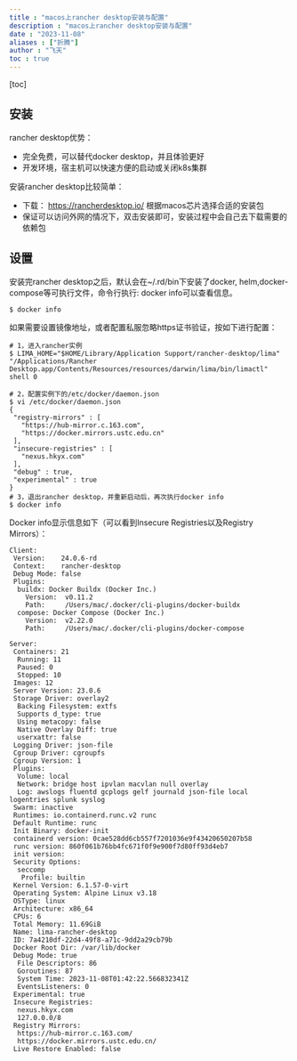 ```yaml
---
title : "macos上rancher desktop安装与配置"
description : "macos上rancher desktop安装与配置"
date : "2023-11-08"
aliases : ["折腾"]
author : "飞天"
toc : true
---
```


[toc]

## 安装

rancher desktop优势：

- 完全免费，可以替代docker desktop，并且体验更好
- 开发环境，宿主机可以快速方便的启动或关闭k8s集群

安装rancher desktop比较简单：

- 下载： https://rancherdesktop.io/ 根据macos芯片选择合适的安装包
- 保证可以访问外网的情况下，双击安装即可，安装过程中会自己去下载需要的依赖包



## 设置

安装完rancher desktop之后，默认会在~/.rd/bin下安装了docker, helm,docker-compose等可执行文件，命令行执行: docker info可以查看信息。

```shell
$ docker info
```

如果需要设置镜像地址，或者配置私服忽略https证书验证，按如下进行配置：

```shell
# 1，进入rancher实例
$ LIMA_HOME="$HOME/Library/Application Support/rancher-desktop/lima" "/Applications/Rancher Desktop.app/Contents/Resources/resources/darwin/lima/bin/limactl" shell 0

# 2，配置实例下的/etc/docker/daemon.json
$ vi /etc/docker/daemon.json
{
 "registry-mirrors" : [
   "https://hub-mirror.c.163.com",
   "https://docker.mirrors.ustc.edu.cn"
 ],
 "insecure-registries" : [
   "nexus.hkyx.com"
 ],
 "debug" : true,
 "experimental" : true
}
# 3，退出rancher desktop，并重新启动后，再次执行docker info
$ docker info
```

Docker info显示信息如下（可以看到Insecure Registries以及Registry Mirrors）：

```
Client:
 Version:    24.0.6-rd
 Context:    rancher-desktop
 Debug Mode: false
 Plugins:
  buildx: Docker Buildx (Docker Inc.)
    Version:  v0.11.2
    Path:     /Users/mac/.docker/cli-plugins/docker-buildx
  compose: Docker Compose (Docker Inc.)
    Version:  v2.22.0
    Path:     /Users/mac/.docker/cli-plugins/docker-compose

Server:
 Containers: 21
  Running: 11
  Paused: 0
  Stopped: 10
 Images: 12
 Server Version: 23.0.6
 Storage Driver: overlay2
  Backing Filesystem: extfs
  Supports d_type: true
  Using metacopy: false
  Native Overlay Diff: true
  userxattr: false
 Logging Driver: json-file
 Cgroup Driver: cgroupfs
 Cgroup Version: 1
 Plugins:
  Volume: local
  Network: bridge host ipvlan macvlan null overlay
  Log: awslogs fluentd gcplogs gelf journald json-file local logentries splunk syslog
 Swarm: inactive
 Runtimes: io.containerd.runc.v2 runc
 Default Runtime: runc
 Init Binary: docker-init
 containerd version: 0cae528dd6cb557f7201036e9f43420650207b58
 runc version: 860f061b76bb4fc671f0f9e900f7d80ff93d4eb7
 init version: 
 Security Options:
  seccomp
   Profile: builtin
 Kernel Version: 6.1.57-0-virt
 Operating System: Alpine Linux v3.18
 OSType: linux
 Architecture: x86_64
 CPUs: 6
 Total Memory: 11.69GiB
 Name: lima-rancher-desktop
 ID: 7a4210df-22d4-49f8-a71c-9dd2a29cb79b
 Docker Root Dir: /var/lib/docker
 Debug Mode: true
  File Descriptors: 86
  Goroutines: 87
  System Time: 2023-11-08T01:42:22.566832341Z
  EventsListeners: 0
 Experimental: true
 Insecure Registries:
  nexus.hkyx.com
  127.0.0.0/8
 Registry Mirrors:
  https://hub-mirror.c.163.com/
  https://docker.mirrors.ustc.edu.cn/
 Live Restore Enabled: false
```

